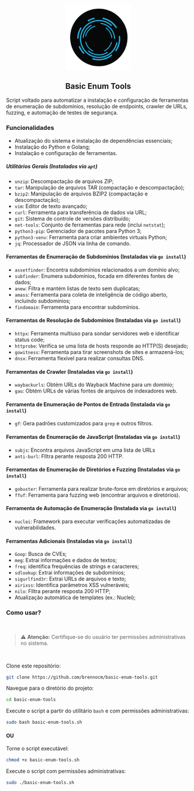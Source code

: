 <div align="center">
    <img src="images/reconnaissance .png" alt="reconnaissance" width="180px">
    <h2 align="center"> Basic Enum Tools</h2>
  </div>

Script voltado para automatizar a instalação e configuração de ferramentas de enumeração de subdomínios, resolução de endpoints, crawler de URLs, fuzzing, e automação de testes de segurança.

### Funcionalidades

- Atualização do sistema e instalação de dependências essenciais;
- Instalação do Python e Golang;
- Instalação e configuração de ferramentas.

##### Utilitários Gerais (Instalados via `apt`)
*   `unzip`: Descompactação de arquivos ZIP;
*   `tar`: Manipulação de arquivos TAR (compactação e descompactação);
*   `bzip2`: Manipulação de arquivos BZIP2 (compactação e descompactação);
*   `vim`: Editor de texto avançado;
*   `curl`: Ferramenta para transferência de dados via URL;
*   `git`: Sistema de controle de versões distribuído;
*   `net-tools`: Conjunto de ferramentas para rede (inclui `netstat`);
*   `python3-pip`: Gerenciador de pacotes para Python 3;
*   `python3-venv`: Ferramenta para criar ambientes virtuais Python;
*   `jq`: Processador de JSON via linha de comando.

#### Ferramentas de Enumeração de Subdomínios (Instaladas via `go install`)
*   `assetfinder`: Encontra subdomínios relacionados a um domínio alvo;
*   `subfinder`: Enumera subdomínios, focada em diferentes fontes de dados;
*   `anew`: Filtra e mantém listas de texto sem duplicatas;
*   `amass`: Ferramenta para coleta de inteligência de código aberto, incluindo subdomínios;
*   `findomain`: Ferramenta para encontrar subdomínios.

#### Ferramentas de Resolução de Subdomínios (Instaladas via `go install`)
*   `httpx`: Ferramenta multiuso para sondar servidores web e identificar status code;
*   `httprobe`: Verifica se uma lista de hosts responde ao HTTP(S) desejado;
*   `gowitness`: Ferramenta para tirar screenshots de sites e armazená-los;
*   `dnsx`: Ferramenta flexível para realizar consultas DNS.

#### Ferramentas de Crawler (Instaladas via `go install`)
*   `waybackurls`: Obtém URLs do Wayback Machine para um domínio;
*   `gau`: Obtém URLs de várias fontes de arquivos de indexadores web.

#### Ferramenta de Enumeração de Pontos de Entrada (Instalada via `go install`)
*   `gf`: Gera padrões customizados para `grep` e outros filtros.

#### Ferramentas de Enumeração de JavaScript (Instaladas via `go install`)
*   `subjs`: Encontra arquivos JavaScript em uma lista de URLs
*   `anti-burl`: FIltra perante resposta 200 HTTP.

#### Ferramentas de Enumeração de Diretórios e Fuzzing (Instaladas via `go install`)
*   `gobuster`: Ferramenta para realizar brute-force em diretórios e arquivos;
*   `ffuf`: Ferramenta para fuzzing web (encontrar arquivos e diretórios).

#### Ferramenta de Automação de Enumeração (Instalada via `go install`)
*   `nuclei`: Framework para executar verificações automatizadas de vulnerabilidades.

#### Ferramentas Adicionais (Instaladas via `go install`)
*   `Goop`: Busca de CVEs;
*   `meg`: Extrai informações e dados de textos;
*   `freq`: identifica frequências de strings e caracteres;
*    `sdlookup`: Extrai informações de subdomínios;
*   `sigurlfind3r`: Extrai URLs de arquivos e texto;
*   `airixss`: Identifica parâmetros XSS vulneráveis;
*   `nilo`: FIltra perante resposta 200 HTTP;
* Atualização automática de templates (ex.: Nuclei);

### Como usar?

<br>

> ⚠️ **Atenção:** Certifique-se do usuário ter permissões administrativas no sistema.

<br>

 Clone este repositório:
```bash
git clone https://github.com/brennocm/basic-enum-tools.git
```

Navegue para o diretório do projeto:
```bash
cd basic-enum-tools
```

Execute o script a partir do utilitário `bash` e com permissões administrativas:
```bash
sudo bash basic-enum-tools.sh
```

#### OU 

Torne o script executável:
```bash
chmod +x basic-enum-tools.sh
```

Execute o script com permissões administrativas:
```bash
sudo ./basic-enum-tools.sh
```
